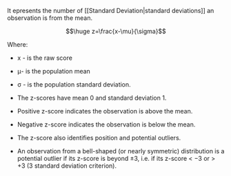 It epresents the number of [[Standard Deviation|standard deviations]] an observation is from the mean.

$$\huge z=\frac{x-\mu}{\sigma}$$

Where: 
- x - is the raw score 
- μ-  is the population mean 
- σ - is the population standard deviation.

- The z-scores have mean 0 and standard deviation 1. 
- Positive z-score indicates the observation is above the mean. 
- Negative z-score indicates the observation is below the mean.
- The z-score also identifies position and potential outliers. 
- An observation from a bell-shaped (or nearly symmetric) distribution is a potential outlier if its z-score is beyond ±3, i.e. if its z-score < −3 or > +3 (3 standard deviation criterion).
